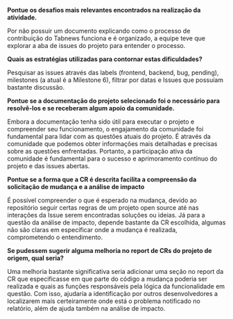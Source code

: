 <strong>Pontue os desafios mais relevantes encontrados na realização da atividade.</strong>

Por não possuir um documento explicando como o processo de contribuição do Tabnews funciona e é organizado, a equipe teve que explorar a aba de issues do projeto para entender o processo.

<strong>Quais as estratégias utilizadas para contornar estas dificuldades?</strong>

Pesquisar as issues através das labels (frontend, backend, bug, pending), milestones (a atual é a Milestone 6), filtrar por datas e Issues que possuíam bastante discussão.

<strong>Pontue se a documentação do projeto selecionado foi o necessário para resolvê-los e se receberam algum apoio da comunidade.</strong>

Embora a documentação tenha sido útil para executar o projeto e compreender seu funcionamento, o engajamento da comunidade foi fundamental para lidar com as questões atuais do projeto. É através da comunidade que podemos obter informações mais detalhadas e precisas sobre as questões enfrentadas. Portanto, a participação ativa da comunidade é fundamental para o sucesso e aprimoramento contínuo do projeto e das issues abertas.

<strong>Pontue se a forma que a CR é descrita facilita a compreensão da solicitação de mudança e a análise de impacto</strong>

É possível compreender o que é esperado na mudança, devido ao repositório seguir certas regras de um projeto open source até nas interações da Issue serem encontradas soluções ou ideias. Já para a questão da análise de impacto, depende bastante da CR escolhida, algumas não são claras em especificar onde a mudança é realizada, comprometendo o entendimento.

<strong>Se pudessem sugerir alguma melhoria no report de CRs do projeto de origem, qual seria?</strong>

Uma melhoria bastante significativa seria adicionar uma seção no report da CR que especificasse em que parte do código a mudança poderia ser realizada e quais as funções responsáveis pela lógica da funcionalidade em questão. Com isso, ajudaria a identificação por outros desenvolvedores a localizarem mais certeiramente onde está o problema notificado no relatório, além de ajuda também na análise de impacto.
